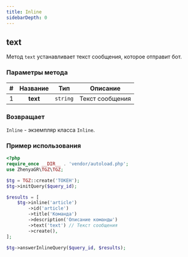 ```yaml
---
title: Inline
sidebarDepth: 0
---
```


## text
Метод `text` устанавливает текст сообщения, которое отправит бот.

### Параметры метода
| # | Название |   Тип    |    Описание     |
|:-:|:--------:|:--------:|:---------------:|
| 1 | **text** | `string` | Текст сообщения |

### Возвращает
`Inline` - экземпляр класса `Inline`.

### Пример использования
```php
<?php
require_once __DIR__ . 'vendor/autoload.php';
use ZhenyaGR\TGZ\TGZ;

$tg = TGZ::create('ТОКЕН');
$tg->initQuery($query_id);

$results = [
    $tg->inline('article')
        ->id('article')
        ->title('Команда')
        ->description('Описание команды')
        ->text('text') // Текст сообщения
        ->create(),
];

$tg->answerInlineQuery($query_id, $results);
```